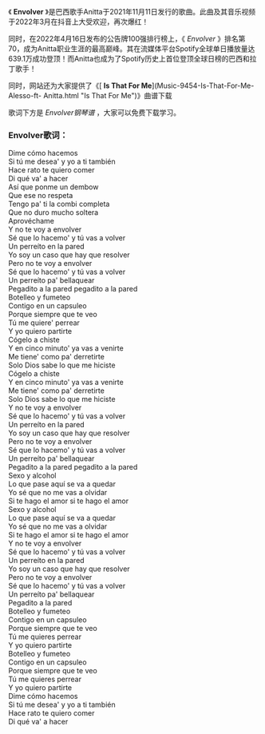 

《 **Envolver** 》是巴西歌手Anitta于2021年11月11日发行的歌曲。此曲及其音乐视频于2022年3月在抖音上大受欢迎，再次爆红！

同时，在2022年4月16日发布的公告牌100强排行榜上，《 _Envolver_
》排名第70，成为Anitta职业生涯的最高巅峰。其在流媒体平台Spotify全球单日播放量达639.1万成功登顶！而Anitta也成为了Spotify历史上首位登顶全球日榜的巴西和拉丁歌手！

同时，网站还为大家提供了《[ **Is That For Me**](Music-9454-Is-That-For-Me-Alesso-ft-
Anitta.html "Is That For Me")》曲谱下载

歌词下方是 _Envolver钢琴谱_ ，大家可以免费下载学习。

### Envolver歌词：

Dime cómo hacemos  
Si tú me desea' y yo a ti también  
Hace rato te quiero comer  
Di qué va' a hacer  
Así que ponme un dembow  
Que ese no respeta  
Tengo pa' ti la combi completa  
Que no duro mucho soltera  
Aprovéchame  
Y no te voy a envolver  
Sé que lo hacemo' y tú vas a volver  
Un perreíto en la pared  
Yo soy un caso que hay que resolver  
Pero no te voy a envolver  
Sé que lo hacemo' y tú vas a volver  
Un perreíto pa' bellaquear  
Pegadito a la pared pegadito a la pared  
Botelleo y fumeteo  
Contigo en un capsuleo  
Porque siempre que te veo  
Tú me quiere' perrear  
Y yo quiero partirte  
Cógelo a chiste  
Y en cinco minuto' ya vas a venirte  
Me tiene' como pa' derretirte  
Solo Dios sabe lo que me hiciste  
Cógelo a chiste  
Y en cinco minuto' ya vas a venirte  
Me tiene' como pa' derretirte  
Solo Dios sabe lo que me hiciste  
Y no te voy a envolver  
Sé que lo hacemo' y tú vas a volver  
Un perreíto en la pared  
Yo soy un caso que hay que resolver  
Pero no te voy a envolver  
Sé que lo hacemo' y tú vas a volver  
Un perreíto pa' bellaquear  
Pegadito a la pared pegadito a la pared  
Sexo y alcohol  
Lo que pase aquí se va a quedar  
Yo sé que no me vas a olvidar  
Si te hago el amor si te hago el amor  
Sexo y alcohol  
Lo que pase aquí se va a quedar  
Yo sé que no me vas a olvidar  
Si te hago el amor si te hago el amor  
Y no te voy a envolver  
Sé que lo hacemo' y tú vas a volver  
Un perreíto en la pared  
Yo soy un caso que hay que resolver  
Pero no te voy a envolver  
Sé que lo hacemo' y tú vas a volver  
Un perreíto pa' bellaquear  
Pegadito a la pared  
Botelleo y fumeteo  
Contigo en un capsuleo  
Porque siempre que te veo  
Tú me quieres perrear  
Y yo quiero partirte  
Botelleo y fumeteo  
Contigo en un capsuleo  
Porque siempre que te veo  
Tú me quieres perrear  
Y yo quiero partirte  
Dime cómo hacemos  
Si tú me desea' y yo a ti también  
Hace rato te quiero comer  
Di qué va' a hacer

